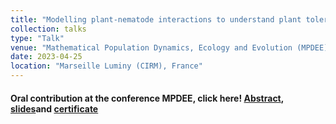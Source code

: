 ```yaml
---
title: "Modelling plant-nematode interactions to understand plant tolerance"
collection: talks
type: "Talk"
venue: "Mathematical Population Dynamics, Ecology and Evolution (MPDEE)"
date: 2023-04-25
location: "Marseille Luminy (CIRM), France"
---
```

#### Oral contribution at the conference MPDEE, click here! [Abstract](../../files/abstract_marseille_april_2023.pdf), [slides](../../files/talk_marseille_april_2023.pdf)and [certificate](../../files/certificate_mpdee_conf_april_2023.pdf)
